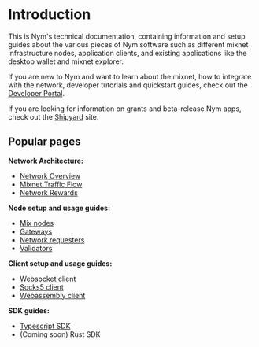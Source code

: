 # Introduction

This is Nym's technical documentation, containing information and setup guides about the various pieces of Nym software such as different mixnet infrastructure nodes, application clients, and existing applications like the desktop wallet and mixnet explorer. 

If you are new to Nym and want to learn about the mixnet, how to integrate with the network, developer tutorials and quickstart guides, check out the [Developer Portal](https://nymtech.net/developers/). 

If you are looking for information on grants and beta-release Nym apps, check out the [Shipyard](https://shipyard.nymtech.net) site.


## Popular pages
**Network Architecture:**
* [Network Overview](./architecture/network-overview.md)
* [Mixnet Traffic Flow](./architecture/traffic-flow.md)
* [Network Rewards](./architecture/network-rewards.md)

**Node setup and usage guides:**
* [Mix nodes](./nodes/mix-node-setup.md) 
* [Gateways](./nodes/gateway-setup.md) 
* [Network requesters](./nodes/network-requester-setup.md) 
* [Validators](./nodes/validator-setup.md) 

**Client setup and usage guides:**
* [Websocket client](./clients/websocket-client.md)
* [Socks5 client](./clients/socks5-client.md)
* [Webassembly client](./clients/webassembly-client.md)

**SDK guides:**
* [Typescript SDK](./sdk/typescript.md)
* (Coming soon) Rust SDK  
